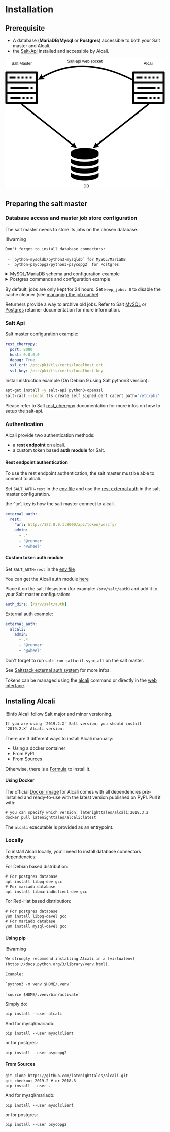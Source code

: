 # Installation

## Prerequisite

- A database (**MariaDB/Mysql** or **Postgres**) accessible to both your Salt master and Alcali.
- the [Salt-Api](https://docs.saltstack.com/en/latest/ref/cli/salt-api.html#salt-api) installed and accessible by Alcali.

![structure](images/structure.png)

 

## Preparing the salt master

### Database access and master job store configuration

The salt master needs to store its jobs on the chosen database.

!!!warning
    
    Don't forget to install database connectors:
    
     - `python-mysqldb/python3-mysqldb` for MySQL/MariaDB
     - `python-psycopg2/python3-psycopg2` for Postgres
     
<details><summary>MySQL/MariaDB schema and configuration example</summary>
<p>

```sql
CREATE DATABASE  `salt`
  DEFAULT CHARACTER SET utf8
  DEFAULT COLLATE utf8_general_ci;

USE `salt`;

--
-- Table structure for table `jids`
--

DROP TABLE IF EXISTS `jids`;
CREATE TABLE `jids` (
  `jid` varchar(255) NOT NULL,
  `load` mediumtext NOT NULL,
  UNIQUE KEY `jid` (`jid`)
) ENGINE=InnoDB DEFAULT CHARSET=utf8;

--
-- Table structure for table `salt_returns`
--

DROP TABLE IF EXISTS `salt_returns`;
CREATE TABLE `salt_returns` (
  `fun` varchar(50) NOT NULL,
  `jid` varchar(255) NOT NULL,
  `return` mediumtext NOT NULL,
  `id` varchar(255) NOT NULL,
  `success` varchar(10) NOT NULL,
  `full_ret` mediumtext NOT NULL,
  `alter_time` TIMESTAMP DEFAULT CURRENT_TIMESTAMP,
  KEY `id` (`id`),
  KEY `jid` (`jid`),
  KEY `fun` (`fun`)
) ENGINE=InnoDB DEFAULT CHARSET=utf8;

--
-- Table structure for table `salt_events`
--

DROP TABLE IF EXISTS `salt_events`;
CREATE TABLE `salt_events` (
`id` BIGINT NOT NULL AUTO_INCREMENT,
`tag` varchar(255) NOT NULL,
`data` mediumtext NOT NULL,
`alter_time` TIMESTAMP DEFAULT CURRENT_TIMESTAMP,
`master_id` varchar(255) NOT NULL,
PRIMARY KEY (`id`),
KEY `tag` (`tag`)
) ENGINE=InnoDB DEFAULT CHARSET=utf8;
```

Salt master configuration example:

```yaml
event_return: [mysql]
master_job_cache: mysql
mysql.host: 'db'
mysql.user: 'alcali'
mysql.pass: 'alcali'
mysql.db: 'salt'
mysql.port: 3306
``` 

</p>
</details>

<details><summary>Postgres commands and configuration example</summary>
<p>

```sql
psql << EOF
CREATE ROLE salt WITH PASSWORD 'salt';
CREATE DATABASE salt WITH OWNER salt;
EOF

psql -h localhost -U salt << EOF
--
-- Table structure for table 'jids'
--

DROP TABLE IF EXISTS jids;
CREATE TABLE jids (
  jid   varchar(20) PRIMARY KEY,
  load  text NOT NULL
);

--
-- Table structure for table 'salt_returns'
--

DROP TABLE IF EXISTS salt_returns;
CREATE TABLE salt_returns (
  fun       varchar(50) NOT NULL,
  jid       varchar(255) NOT NULL,
  return    text NOT NULL,
  full_ret  text,
  id        varchar(255) NOT NULL,
  success   varchar(10) NOT NULL,
  alter_time   TIMESTAMP WITH TIME ZONE DEFAULT now()
);

CREATE INDEX idx_salt_returns_id ON salt_returns (id);
CREATE INDEX idx_salt_returns_jid ON salt_returns (jid);
CREATE INDEX idx_salt_returns_fun ON salt_returns (fun);
CREATE INDEX idx_salt_returns_updated ON salt_returns (alter_time);

--
-- Table structure for table 'salt_events'
--

DROP TABLE IF EXISTS salt_events;
DROP SEQUENCE IF EXISTS seq_salt_events_id;
CREATE SEQUENCE seq_salt_events_id;
CREATE TABLE salt_events (
    id BIGINT NOT NULL UNIQUE DEFAULT nextval('seq_salt_events_id'),
    tag varchar(255) NOT NULL,
    data text NOT NULL,
    alter_time TIMESTAMP WITH TIME ZONE DEFAULT NOW(),
    master_id varchar(255) NOT NULL
);

CREATE INDEX idx_salt_events_tag on salt_events (tag);

EOF
```

Salt master configuration example:

```yaml
event_return: [postgres]
master_job_cache: postgres 
returner.postgres.host: 'db'
returner.postgres.user: 'alcali'
returner.postgres.passwd: 'alcali'
returner.postgres.db: 'salt'
returner.postgres.port: 5432
``` 

</p>
</details>

By default, jobs are only kept for 24 hours. Set `keep_jobs: 0` to disable the cache cleaner (see [managing the job cache](https://docs.saltstack.com/en/latest/topics/jobs/job_cache.html#managing-the-job-cache)).

Returners provide a way to archive old jobs. Refer to Salt [MySQL](https://docs.saltstack.com/en/latest/ref/returners/all/salt.returners.mysql.html#module-salt.returners.mysql) or [Postgres](https://docs.saltstack.com/en/latest/ref/returners/all/salt.returners.postgres.html) returner documentation for more information.

### Salt Api

Salt master configuration example:

```yaml
rest_cherrypy:
  port: 8080
  host: 0.0.0.0
  debug: True
  ssl_crt: /etc/pki/tls/certs/localhost.crt
  ssl_key: /etc/pki/tls/certs/localhost.key
```

Install instruction example (On Debian 9 using Salt python3 version):

```bash
apt-get install -y salt-api python3-openssl
salt-call --local tls.create_self_signed_cert cacert_path='/etc/pki'
```

Please refer to Salt [rest_cherrypy](https://docs.saltstack.com/en/latest/ref/netapi/all/salt.netapi.rest_cherrypy.html#a-rest-api-for-salt) documentation for more infos on how to setup the salt-api.

### Authentication

Alcali provide two authentication methods:

- a **rest endpoint** on alcali.
- a custom token based **auth module** for Salt.

#### Rest endpoint authentication

To use the rest endpoint authentication, the salt master must be able to connect to alcali.

Set `SALT_AUTH=rest` in the [env file](configuration.md) and use the [rest external auth](https://docs.saltstack.com/en/latest/ref/auth/all/salt.auth.rest.html) in the salt master configuration.

the `^url` key is how the salt master connect to alcali.

```yaml
external_auth:
  rest:
    ^url: http://127.0.0.1:8000/api/token/verify/
    admin:
      - .*
      - '@runner'
      - '@wheel'
```

#### Custom token auth module

Set `SALT_AUTH=rest` in the [env file](configuration.md)

You can get the Alcali auth module [here](https://raw.githubusercontent.com/latenighttales/alcali/2019.2/docker/saltconfig/salt/auth/alcali.py)

Place it on the salt filesystem (for example: `/srv/salt/auth`) and add it to your Salt master configuration:

```yaml
auth_dirs: [/srv/salt/auth]
```

External auth example:
```yaml
external_auth:
  alcali:
    admin:
      - .*
      - '@runner'
      - '@wheel'
```

Don't forget to run `salt-run saltutil.sync_all` on the salt master.

See [Saltstack external auth system](https://docs.saltstack.com/en/latest/topics/eauth/index.html#acl-eauth) for more infos.

Tokens can be managed using the [alcali](running.md) command or directly in the [web interface](views/users.md).

## Installing Alcali

!!!info
    Alcali follow Salt major and minor versioning.
    
    If you are using `2019.2.X` Salt version, you should install `2019.2.X` Alcali version.
 
There are 3 different ways to install Alcali manually:

 - Using a docker container
 - From PyPI
 - From Sources
 
Otherwise, there is a [Formula](https://github.com/latenighttales/alcali-formula) to install it.

#### Using Docker

The official [Docker image](https://hub.docker.com/r/latenighttales/alcali) for Alcali comes with all dependencies pre-installed and ready-to-use with the latest version published on PyPI. Pull it with:

```commandline
# you can specify which version: latenighttales/alcali:2018.3.2
docker pull latenighttales/alcali:latest
```
The `alcali` executable is provided as an entrypoint.

### Locally

To install Alcali locally, you'll need to install database connectors dependencies:

For Debian based distribution:
```commandline
# For postgres database
apt install libpq-dev gcc
# For mariadb database
apt install libmariadbclient-dev gcc
```
For Red-Hat based distribution:
```commandline
# For postgres database
yum install libpq-devel gcc
# For mariadb database
yum install mysql-devel gcc
```

#### Using pip

!!!warning

    We strongly recommend installing Alcali in a [virtualenv](https://docs.python.org/3/library/venv.html).
    
    Example:
    
    `python3 -m venv $HOME/.venv`
    
    `source $HOME/.venv/bin/activate`
    
Simply do:

```commandline
pip install --user alcali
```

And for mysql/mariadb:
```commandline
pip install --user mysqlclient
```
or for postgres:
```commandline
pip install --user psycopg2
```

#### From Sources

```commandline
git clone https://github.com/latenighttales/alcali.git
git checkout 2019.2 # or 2018.3
pip install --user . 
```

And for mysql/mariadb:
```commandline
pip install --user mysqlclient
```
or for postgres:
```commandline
pip install --user psycopg2
```
